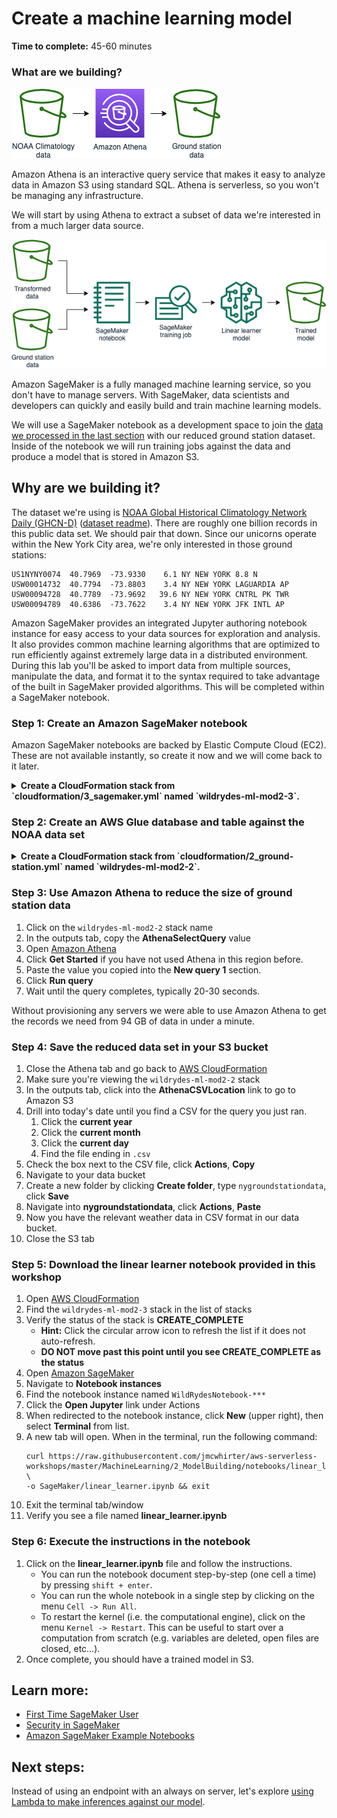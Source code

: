 # Create a machine learning model

**Time to complete:** 45-60 minutes

### What are we building?

![Architecture diagram](assets/WildRydesML_2.png)

Amazon Athena is an interactive query service that makes it easy to analyze data in Amazon S3 using standard SQL. Athena is serverless, so you won't be managing any infrastructure.

We will start by using Athena to extract a subset of data we're interested in from a much larger data source.

![Architecture diagram](assets/WildRydesML_3.png)

Amazon SageMaker is a fully managed machine learning service, so you don't have to manage servers. With SageMaker, data scientists and developers can quickly and easily build and train machine learning models.

We will use a SageMaker notebook as a development space to join the [data we processed in the last section](../1_DataProcessing) with our reduced ground station dataset. Inside of the notebook we will run training jobs against the data and produce a model that is stored in Amazon S3.

## Why are we building it?

The dataset we're using is [NOAA Global Historical Climatology Network Daily (GHCN-D)](https://registry.opendata.aws/noaa-ghcn/) ([dataset readme](https://docs.opendata.aws/noaa-ghcn-pds/readme.html)). There are roughly one billion records in this public data set. We should pair that down. Since our unicorns operate within the New York City area, we're only interested in those ground stations:

```
US1NYNY0074  40.7969  -73.9330    6.1 NY NEW YORK 8.8 N
USW00014732  40.7794  -73.8803    3.4 NY NEW YORK LAGUARDIA AP
USW00094728  40.7789  -73.9692   39.6 NY NEW YORK CNTRL PK TWR
USW00094789  40.6386  -73.7622    3.4 NY NEW YORK JFK INTL AP
```

Amazon SageMaker provides an integrated Jupyter authoring notebook instance for easy access to your data sources for exploration and analysis. It also provides common machine learning algorithms that are optimized to run efficiently against extremely large data in a distributed environment. During this lab you'll be asked to import data from multiple sources, manipulate the data, and format it to the syntax required to take advantage of the built in SageMaker provided algorithms. This will be completed within a SageMaker notebook.

### Step 1: Create an Amazon SageMaker notebook
Amazon SageMaker notebooks are backed by Elastic Compute Cloud (EC2). These are not available instantly, so create it now and we will come back to it later.

<details>
<summary><strong>Create a CloudFormation stack from `cloudformation/3_sagemaker.yml` named `wildrydes-ml-mod2-3`.</strong></summary><p>

1. Navigate to your Cloud9 environment
1. Run the following commands to create your resources:
    ```
    cd ~/environment/aws-serverless-workshops/MachineLearning/2_ModelBuilding
    aws cloudformation create-stack \
    --stack-name wildrydes-ml-mod2-3 \
    --capabilities CAPABILITY_NAMED_IAM \
    --template-body file://cloudformation/3_sagemaker.yml
    ```

</p></details>

### Step 2: Create an AWS Glue database and table against the NOAA data set

<details>
<summary><strong>Create a CloudFormation stack from `cloudformation/2_ground-station.yml` named `wildrydes-ml-mod2-2`.</strong></summary><p>

1. Navigate to your Cloud9 environment
1. Run the following commands to create your resources:
    ```
    cd ~/environment/aws-serverless-workshops/MachineLearning/2_ModelBuilding
    aws cloudformation create-stack \
    --stack-name wildrydes-ml-mod2-2 \
    --template-body file://cloudformation/2_ground-station.yml
    ```
1. Open [AWS CloudFormation](https://console.aws.amazon.com/cloudformation/)
1. Find the `wildrydes-ml-mod2-2` stack in the list of stacks
1. Wait for the status of the stack to be **CREATE_COMPLETE**

**Hint:** Click the circular arrow icon to refresh the list if it does not auto-refresh.

**DO NOT move past this point until you see CREATE_COMPLETE as the status**

</p></details>

### Step 3: Use Amazon Athena to reduce the size of ground station data

1. Click on the `wildrydes-ml-mod2-2` stack name
1. In the outputs tab, copy the **AthenaSelectQuery** value
1. Open [Amazon Athena](https://console.aws.amazon.com/athena/)
1. Click **Get Started** if you have not used Athena in this region before.
1. Paste the value you copied into the **New query 1** section.
1. Click **Run query**
1. Wait until the query completes, typically 20-30 seconds.

Without provisioning any servers we were able to use Amazon Athena to get the records we need from 94 GB of data in under a minute.

### Step 4: Save the reduced data set in your S3 bucket
1. Close the Athena tab and go back to [AWS CloudFormation](https://console.aws.amazon.com/cloudformation/)
1. Make sure you're viewing the `wildrydes-ml-mod2-2` stack
1. In the outputs tab, click into the **AthenaCSVLocation** link to go to Amazon S3
1. Drill into today's date until you find a CSV for the query you just ran.
    1. Click the **current year**
    1. Click the **current month**
    1. Click the **current day**
    1. Find the file ending in `.csv`
1. Check the box next to the CSV file, click **Actions**, **Copy**
1. Navigate to your data bucket
1. Create a new folder by clicking **Create folder**, type `nygroundstationdata`, click **Save**
1. Navigate into **nygroundstationdata**, click **Actions**, **Paste**
1. Now you have the relevant weather data in CSV format in our data bucket.
1. Close the S3 tab

### Step 5: Download the linear learner notebook provided in this workshop
1. Open [AWS CloudFormation](https://console.aws.amazon.com/cloudformation/)
1. Find the `wildrydes-ml-mod2-3` stack in the list of stacks
1. Verify the status of the stack is **CREATE_COMPLETE**
    * **Hint:** Click the circular arrow icon to refresh the list if it does not auto-refresh.
    * **DO NOT move past this point until you see CREATE_COMPLETE as the status**
1. Open [Amazon SageMaker](https://console.aws.amazon.com/sagemaker)
1. Navigate to **Notebook instances**
1. Find the notebook instance named `WildRydesNotebook-***`
1. Click the **Open Jupyter** link under Actions
1. When redirected to the notebook instance, click **New** (upper right), then select **Terminal** from list.
1. A new tab will open. When in the terminal, run the following command:
    ```
    curl https://raw.githubusercontent.com/jmcwhirter/aws-serverless-workshops/master/MachineLearning/2_ModelBuilding/notebooks/linear_learner.ipynb \
    -o SageMaker/linear_learner.ipynb && exit
    ```
1. Exit the terminal tab/window
1. Verify you see a file named **linear_learner.ipynb**

### Step 6: Execute the instructions in the notebook
1. Click on the **linear_learner.ipynb** file and follow the instructions.
    * You can run the notebook document step-by-step (one cell a time) by pressing `shift + enter`.
    * You can run the whole notebook in a single step by clicking on the menu `Cell -> Run All`.
    * To restart the kernel (i.e. the computational engine), click on the menu `Kernel -> Restart`. This can be useful to start over a computation from scratch (e.g. variables are deleted, open files are closed, etc…).
1. Once complete, you should have a trained model in S3.

## Learn more:
* [First Time SageMaker User](https://docs.aws.amazon.com/sagemaker/latest/dg/whatis.html#first-time-user)
* [Security in SageMaker](https://docs.aws.amazon.com/sagemaker/latest/dg/security.html)
* [Amazon SageMaker Example Notebooks](https://github.com/awslabs/amazon-sagemaker-examples)

## Next steps:
Instead of using an endpoint with an always on server, let's explore [using Lambda to make inferences against our model](../3_Inference).
